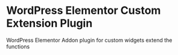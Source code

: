 # WordPress Elementor Custom Extension Plugin
WordPress Elementor Addon plugin for custom widgets extend the functions
